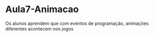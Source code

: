# Aula7-Animacao
Os alunos aprendem que com eventos de programação, animações diferentes acontecem nos jogos
